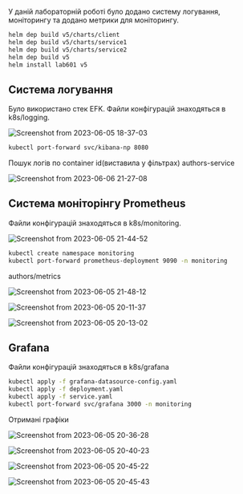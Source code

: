 У даній лабораторній роботі було додано систему логування, моніторингу та додано метрики для моніторингу.

```bash
helm dep build v5/charts/client
helm dep build v5/charts/service1
helm dep build v5/charts/service2
helm dep build v5
helm install lab601 v5
```
## Система логування
Було використано стек EFK.
Файли конфігурацій знаходяться в k8s/logging.

![Screenshot from 2023-06-05 18-37-03](https://github.com/darynaovcharenko/labsmicroservices/assets/87266279/16a5da6f-5717-4047-bebb-db44d4d2538b)

```bash
kubectl port-forward svc/kibana-np 8080 
```
Пошук логів по container id(виставила у фільтрах) authors-service  

![Screenshot from 2023-06-06 21-27-08](https://github.com/darynaovcharenko/labsmicroservices/assets/87266279/996c04c5-462f-4b44-9860-400a94d17ed1)

## Система моніторінгу Prometheus
Файли конфігурацій знаходяться в k8s/monitoring.

![Screenshot from 2023-06-05 21-44-52](https://github.com/darynaovcharenko/labsmicroservices/assets/87266279/a5e4eb04-e6d5-4087-a0fc-0ac62bcafb1b)

```bash
kubectl create namespace monitoring
kubectl port-forward prometheus-deployment 9090 -n monitoring 
```
authors/metrics

![Screenshot from 2023-06-05 21-48-12](https://github.com/darynaovcharenko/labsmicroservices/assets/87266279/1eeb7f3d-b23d-40ab-8223-f88b22e60136)

![Screenshot from 2023-06-05 20-11-37](https://github.com/darynaovcharenko/labsmicroservices/assets/87266279/fb2c95ac-bf2a-430a-aef8-520958e6f583)

![Screenshot from 2023-06-05 20-13-02](https://github.com/darynaovcharenko/labsmicroservices/assets/87266279/d2275dfc-d88c-46b6-8d69-3fde3a1dc067)

## Grafana
Файли конфігурацій знаходяться в k8s/grafana

```bash
kubectl apply -f grafana-datasource-config.yaml
kubectl apply -f deployment.yaml
kubectl apply -f service.yaml
kubectl port-forward svc/grafana 3000 -n monitoring
```
Отримані графіки 

![Screenshot from 2023-06-05 20-36-28](https://github.com/darynaovcharenko/labsmicroservices/assets/87266279/a3a068d0-1b38-4d51-b357-0fb1b026d0ee)

![Screenshot from 2023-06-05 20-40-23](https://github.com/darynaovcharenko/labsmicroservices/assets/87266279/94872506-6997-4343-9eb6-2302c975573d)

![Screenshot from 2023-06-05 20-45-22](https://github.com/darynaovcharenko/labsmicroservices/assets/87266279/e968af87-8556-4c0a-add8-c24a261cdb46)

![Screenshot from 2023-06-05 20-45-43](https://github.com/darynaovcharenko/labsmicroservices/assets/87266279/dcc6138a-f58d-4853-b35c-91e474a3306f)

